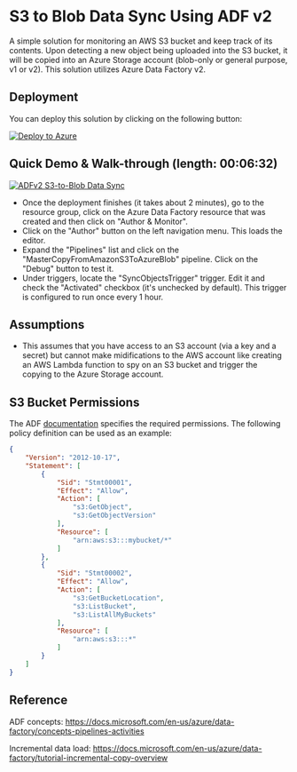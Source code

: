 # S3 to Blob Data Sync Using ADF v2

A simple solution for monitoring an AWS S3 bucket and keep track of its contents. Upon detecting a new object being uploaded into the S3 bucket, it will be copied into an Azure Storage account (blob-only or general purpose, v1 or v2). This solution utilizes Azure Data Factory v2.

## Deployment
You can deploy this solution by clicking on the following button:

[![Deploy to Azure](http://azuredeploy.net/deploybutton.png)](https://portal.azure.com/#create/Microsoft.Template/uri/https%3A%2F%2Fraw.githubusercontent.com%2FStratusOn%2FS3-to-Blob%2Fmaster%2Fsrc%2FDeployments%2Fazuredeploy.json)

## Quick Demo & Walk-through (length: 00:06:32)

[![ADFv2 S3-to-Blob Data Sync](http://img.youtube.com/vi/Z_zhiB0sTc8/0.jpg)](https://youtu.be/Z_zhiB0sTc8 "ADFv2 S3-to-Blob Data Sync")

* Once the deployment finishes (it takes about 2 minutes), go to the resource group, click on the Azure Data Factory resource that was created and then click on "Author & Monitor".
* Click on the "Author" button on the left navigation menu. This loads the editor.
* Expand the "Pipelines" list and click on the "MasterCopyFromAmazonS3ToAzureBlob" pipeline. Click on the "Debug" button to test it.
* Under triggers, locate the "SyncObjectsTrigger" trigger. Edit it and check the "Activated" checkbox (it's unchecked by default). This trigger is configured to run once every 1 hour.

## Assumptions
* This assumes that you have access to an S3 account (via a key and a secret) but cannot make midifications to the AWS account like creating an AWS Lambda function to spy on an S3 bucket and trigger the copying to the Azure Storage account.

## S3 Bucket Permissions
The ADF [documentation](https://docs.microsoft.com/en-us/azure/data-factory/connector-amazon-simple-storage-service) specifies the required permissions. The following policy definition can be used as an example:

```json
{
    "Version": "2012-10-17",
    "Statement": [
        {
            "Sid": "Stmt00001",
            "Effect": "Allow",
            "Action": [
                "s3:GetObject",
                "s3:GetObjectVersion"
            ],
            "Resource": [
                "arn:aws:s3:::mybucket/*"
            ]
        },
        {
            "Sid": "Stmt00002",
            "Effect": "Allow",
            "Action": [
                "s3:GetBucketLocation",
                "s3:ListBucket",
                "s3:ListAllMyBuckets"
            ],
            "Resource": [
                "arn:aws:s3:::*"
            ]
        }
    ]
}
```

## Reference

ADF concepts: https://docs.microsoft.com/en-us/azure/data-factory/concepts-pipelines-activities

Incremental data load: https://docs.microsoft.com/en-us/azure/data-factory/tutorial-incremental-copy-overview
